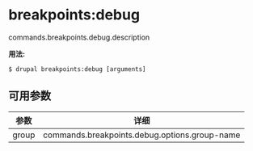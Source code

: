 # breakpoints:debug
commands.breakpoints.debug.description

**用法:**
```
$ drupal breakpoints:debug [arguments]
```

## 可用参数
参数 | 详细
---------|-------------
group | commands.breakpoints.debug.options.group-name
